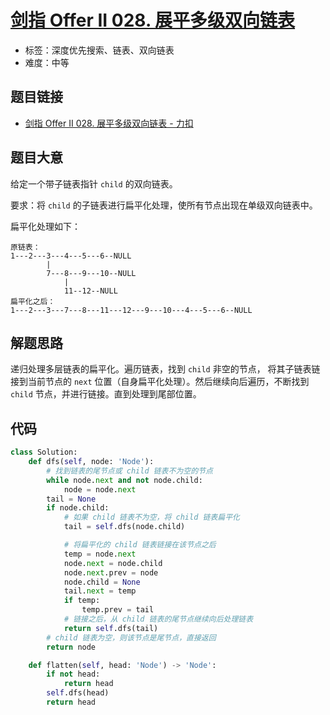 # [剑指 Offer II 028. 展平多级双向链表](https://leetcode.cn/problems/Qv1Da2/)

- 标签：深度优先搜索、链表、双向链表
- 难度：中等

## 题目链接

- [剑指 Offer II 028. 展平多级双向链表 - 力扣](https://leetcode.cn/problems/Qv1Da2/)

## 题目大意

给定一个带子链表指针 `child` 的双向链表。

要求：将 `child` 的子链表进行扁平化处理，使所有节点出现在单级双向链表中。

扁平化处理如下：

```
原链表：
1---2---3---4---5---6--NULL
        |
        7---8---9---10--NULL
            |
            11--12--NULL
扁平化之后：
1---2---3---7---8---11---12---9---10---4---5---6--NULL
```

## 解题思路

递归处理多层链表的扁平化。遍历链表，找到 `child` 非空的节点， 将其子链表链接到当前节点的 `next` 位置（自身扁平化处理）。然后继续向后遍历，不断找到 `child` 节点，并进行链接。直到处理到尾部位置。

## 代码

```python
class Solution:
    def dfs(self, node: 'Node'):
        # 找到链表的尾节点或 child 链表不为空的节点
        while node.next and not node.child:
            node = node.next
        tail = None
        if node.child:
            # 如果 child 链表不为空，将 child 链表扁平化
            tail = self.dfs(node.child)

            # 将扁平化的 child 链表链接在该节点之后
            temp = node.next
            node.next = node.child
            node.next.prev = node
            node.child = None
            tail.next = temp
            if temp:
                temp.prev = tail
            # 链接之后，从 child 链表的尾节点继续向后处理链表
            return self.dfs(tail)
        # child 链表为空，则该节点是尾节点，直接返回
        return node

    def flatten(self, head: 'Node') -> 'Node':
        if not head:
            return head
        self.dfs(head)
        return head
```

